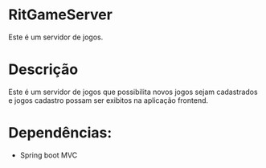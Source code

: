 # RitGameServer
  Este é um servidor de jogos.

# Descrição 

Este é um servidor de jogos que possibilita novos jogos sejam cadastrados e jogos cadastro possam ser exibitos na aplicação frontend.

# Dependências:

- Spring boot MVC
